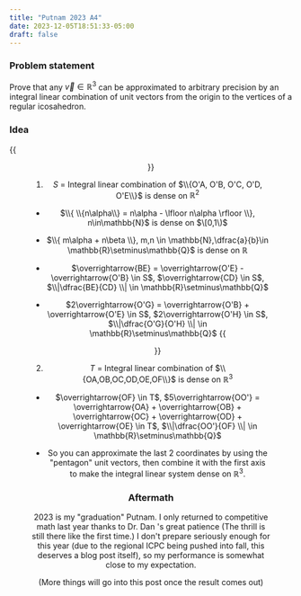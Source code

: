 ```yaml
---
title: "Putnam 2023 A4"
date: 2023-12-05T18:51:33-05:00
draft: false
---
```


### Problem statement

Prove that any $\overrightarrow{v} \in \mathbb{R}^3$ can be approximated to arbitrary precision by an integral linear combination of unit vectors from the origin to the vertices of a regular icosahedron.



### Idea

{{<figure align="center" width="350" src="icosahedron.png" caption="icosahedron with denotation">}}

1. $S$ = Integral linear combination of $\\{O'A, O'B, O'C, O'D, O'E\\}$ is dense on $\mathbb{R}^2$

+ $\\{ \\{n\alpha\\} = n\alpha - \lfloor n\alpha \rfloor \\}, n\in\mathbb{N}$ is dense on $\[0,1\)$

+ $\\{ m\alpha + n\beta \\}, m,n \in \mathbb{N},\dfrac{a}{b}\in \mathbb{R}\setminus\mathbb{Q}$ is dense on $\mathbb{R}$

+ $\overrightarrow{BE}  = \overrightarrow{O'E} - \overrightarrow{O'B} \in S$, $\overrightarrow{CD} \in S$, $\\|\dfrac{BE}{CD} \\| \in \mathbb{R}\setminus\mathbb{Q}$ 

+ $2\overrightarrow{O'G} = \overrightarrow{O'B} + \overrightarrow{O'E} \in S$, $2\overrightarrow{O'H} \in S$, $\\|\dfrac{O'G}{O'H} \\| \in \mathbb{R}\setminus\mathbb{Q}$ 
{{<figure align="center" width="350" src="pentagon.png" caption="pentagon with denotation">}}

2. $T$ = Integral linear combination of $\\{OA,OB,OC,OD,OE,OF\\}$ is dense on $\mathbb{R}^3$

+ $\overrightarrow{OF} \in T$, $5\overrightarrow{OO'} = \overrightarrow{OA} + \overrightarrow{OB} + \overrightarrow{OC} + \overrightarrow{OD} + \overrightarrow{OE} \in T$, $\\|\dfrac{OO'}{OF} \\| \in \mathbb{R}\setminus\mathbb{Q}$ 

+ So you can approximate the last 2 coordinates by using the "pentagon" unit vectors, then combine it with the first axis to make the integral linear system dense on $\mathbb{R}^3$.

### Aftermath

2023 is my "graduation" Putnam. I only returned to competitive math last year thanks to Dr. Dan 's great patience (The thrill is still there like the first time.) I don't prepare seriously enough for this year (due to the regional ICPC being pushed into fall, this deserves a blog post itself), so my performance is somewhat close to my expectation. 

(More things will go into this post once the result comes out)
